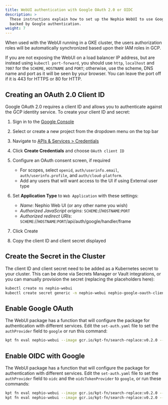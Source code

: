 ```yaml
---
title: WebUI authentication with Google OAuth 2.0 or OIDC
description: >
  These instructions explain how to set up the Nephio WebUI to use Google OAuth 2.0 for authentication, or using OIDC
  backed by Google authentication. 
weight: 7
---
```



When used with the WebUI running in a GKE cluster, the users authorization roles will be automatically synchronized
based upon their IAM roles in GCP.

If you are not exposing the WebUI on a load balancer IP address, but are instead using `kubectl port-forward`, you
should use `http`, `localhost` and `7007` for the `SCHEME`, `HOSTNAME` and `PORT`; otherwise, use the scheme, DNS name
and port as it will be seen by your browser. You can leave the port off if it is 443 for HTTPS or 80 for HTTP.

## Creating an OAuth 2.0 Client ID

Google OAuth 2.0 requires a client ID and allows you to authenticate against the GCP identity service. To create your
client ID and secret:

1. Sign in to the [Google Console](https://console.cloud.google.com)
2. Select or create a new project from the dropdown menu on the top bar
3. Navigate to [APIs & Services > Credentials](https://console.cloud.google.com/apis/credentials)
4. Click **Create Credentials** and choose `OAuth client ID`
5. Configure an OAuth consent screen, if required

   - For scopes, select `openid`, `auth/userinfo.email`, `auth/userinfo.profile`, and `auth/cloud-platform`.
   - Add any users that will want access to the UI if using External user type

6. Set **Application Type** to `Web Application` with these settings:

   - *Name*: Nephio Web UI (or any other name you wish)
   - *Authorized JavaScript origins*: `SCHEME`://`HOSTNAME`:`PORT`
   - *Authorized redirect URIs*: `SCHEME`://`HOSTNAME`:`PORT`/api/auth/google/handler/frame

7. Click Create
8. Copy the client ID and client secret displayed

## Create the Secret in the Cluster

The client ID and client secret need to be added as a Kubernetes secret to your cluster. This can be done via Secrets
Manager or Vault integrations, or you can manually provision the secret (replacing the placeholders here):

```bash
kubectl create ns nephio-webui
kubectl create secret generic -n nephio-webui nephio-google-oauth-client --from-literal=client-id=CLIENT_ID_PLACEHOLDER --from-literal=client-secret=CLIENT_SECRET_PLACEHOLDER
```

## Enable Google OAuth

The WebUI package has a function that will configure the package for authentication with different services. Edit the
`set-auth.yaml` file to set the `authProvider` field to `google` or run this command:

```bash
kpt fn eval nephio-webui --image gcr.io/kpt-fn/search-replace:v0.2.0 --match-name set-auth -- 'by-path=authProvider' 'put-value=google'
```
## Enable OIDC with Google

The WebUI package has a function that will configure the package for authentication with different services. Edit the
`set-auth.yaml` file to set the `authProvider` field to `oidc` and the `oidcTokenProvider` to `google`, or run these
commands:

```bash
kpt fn eval nephio-webui --image gcr.io/kpt-fn/search-replace:v0.2.0 --match-name set-auth -- 'by-path=authProvider' 'put-value=oidc'
kpt fn eval nephio-webui --image gcr.io/kpt-fn/search-replace:v0.2.0 --match-name set-auth -- 'by-path=oidcTokenProvider' 'put-value=google'
```
